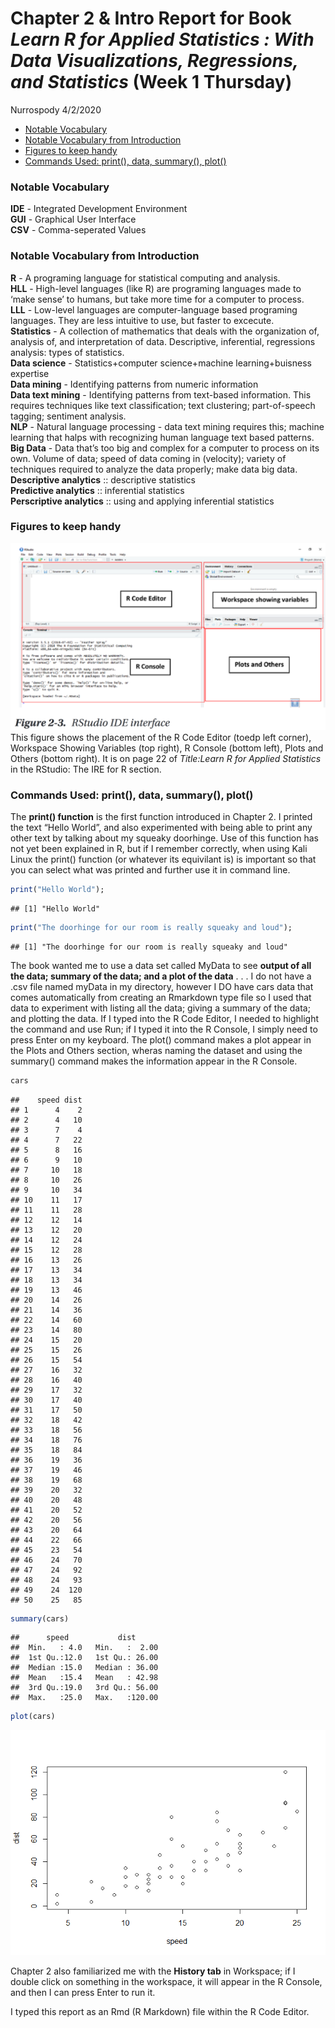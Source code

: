 Chapter 2 & Intro Report for Book *Learn R for Applied Statistics : With
Data Visualizations, Regressions, and Statistics* (Week 1 Thursday)
================
Nurrospody
4/2/2020

  - [Notable Vocabulary](#notable-vocabulary)
  - [Notable Vocabulary from
    Introduction](#notable-vocabulary-from-introduction)
  - [Figures to keep handy](#figures-to-keep-handy)
  - [Commands Used: print(), data, summary(),
    plot()](#commands-used-print-data-summary-plot)

### Notable Vocabulary

**IDE** - Integrated Development Environment  
**GUI** - Graphical User Interface  
**CSV** - Comma-seperated Values

### Notable Vocabulary from Introduction

**R** - A programing language for statistical computing and analysis.  
**HLL** - High-level languages (like R) are programing languages made to
‘make sense’ to humans, but take more time for a computer to process.  
**LLL** - Low-level languages are computer-language based programing
languages. They are less intuitive to use, but faster to excecute.  
**Statistics** - A collection of mathematics that deals with the
organization of, analysis of, and interpretation of data. Descriptive,
inferential, regressions analysis: types of statistics.  
**Data science** - Statistics+computer science+machine learning+buisness
expertise  
**Data mining** - Identifying patterns from numeric information  
**Data text mining** - Identifying patterns from text-based information.
This requires techniques like text classification; text clustering;
part-of-speech tagging; sentiment analysis.  
**NLP** - Natural language processing - data text mining requires this;
machine learning that halps with recognizing human language text based
patterns.  
**Big Data** - Data that’s too big and complex for a computer to process
on its own. Volume of data; speed of data coming in (velocity); variety
of techniques required to analyze the data properly; make data big
data.  
**Descriptive analytics** :: descriptive statistics  
**Predictive analytics** :: inferential statistics  
**Perscriptive analytics** :: using and applying inferential statistics

### Figures to keep handy

![](Images/Fig23report1.png) This figure shows the placement of the R
Code Editor (toedp left corner), Workspace Showing Variables (top
right), R Console (bottom left), Plots and Others (bottom right). It is
on page 22 of *Title:Learn R for Applied Statistics* in the RStudio: The
IRE for R section.

### Commands Used: print(), data, summary(), plot()

The **print() function** is the first function introduced in Chapter 2.
I printed the text “Hello World”, and also experimented with being able
to print any other text by talking about my squeaky doorhinge. Use of
this function has not yet been explained in R, but if I remember
correctly, when using Kali Linux the print() function (or whatever its
equivilant is) is important so that you can select what was printed and
further use it in command line.

``` r
print("Hello World");
```

    ## [1] "Hello World"

``` r
print("The doorhinge for our room is really squeaky and loud");
```

    ## [1] "The doorhinge for our room is really squeaky and loud"

The book wanted me to use a data set called MyData to see **output of
all the data; summary of the data; and a plot of the data** . . . I do
not have a .csv file named myData in my directory, however I DO have
cars data that comes automatically from creating an Rmarkdown type file
so I used that data to experiment with listing all the data; giving a
summary of the data; and plotting the data. If I typed into the R Code
Editor, I needed to highlight the command and use Run; if I typed it
into the R Console, I simply need to press Enter on my keyboard. The
plot() command makes a plot appear in the Plots and Others section,
wheras naming the dataset and using the summary() command makes the
information appear in the R Console.

``` r
cars
```

    ##    speed dist
    ## 1      4    2
    ## 2      4   10
    ## 3      7    4
    ## 4      7   22
    ## 5      8   16
    ## 6      9   10
    ## 7     10   18
    ## 8     10   26
    ## 9     10   34
    ## 10    11   17
    ## 11    11   28
    ## 12    12   14
    ## 13    12   20
    ## 14    12   24
    ## 15    12   28
    ## 16    13   26
    ## 17    13   34
    ## 18    13   34
    ## 19    13   46
    ## 20    14   26
    ## 21    14   36
    ## 22    14   60
    ## 23    14   80
    ## 24    15   20
    ## 25    15   26
    ## 26    15   54
    ## 27    16   32
    ## 28    16   40
    ## 29    17   32
    ## 30    17   40
    ## 31    17   50
    ## 32    18   42
    ## 33    18   56
    ## 34    18   76
    ## 35    18   84
    ## 36    19   36
    ## 37    19   46
    ## 38    19   68
    ## 39    20   32
    ## 40    20   48
    ## 41    20   52
    ## 42    20   56
    ## 43    20   64
    ## 44    22   66
    ## 45    23   54
    ## 46    24   70
    ## 47    24   92
    ## 48    24   93
    ## 49    24  120
    ## 50    25   85

``` r
summary(cars)
```

    ##      speed           dist       
    ##  Min.   : 4.0   Min.   :  2.00  
    ##  1st Qu.:12.0   1st Qu.: 26.00  
    ##  Median :15.0   Median : 36.00  
    ##  Mean   :15.4   Mean   : 42.98  
    ##  3rd Qu.:19.0   3rd Qu.: 56.00  
    ##  Max.   :25.0   Max.   :120.00

``` r
plot(cars)
```

![](Chapter-2-Report_files/figure-gfm/cars-1.png)<!-- -->

Chapter 2 also familiarized me with the **History tab** in Workspace; if
I double click on something in the workspace, it will appear in the R
Console, and then I can press Enter to run it.

I typed this report as an Rmd (R Markdown) file within the R Code
Editor.

